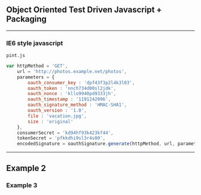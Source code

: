 ## Object Oriented Test Driven Javascript + Packaging

- - -

### IE6 style javascript

`pint.js`
```js
var httpMethod = 'GET',
    url = 'http://photos.example.net/photos',
    parameters = {
        oauth_consumer_key : 'dpf43f3p2l4k3l03',
        oauth_token : 'nnch734d00sl2jdk',
  		oauth_nonce : 'kllo9940pd9333jh',
  		oauth_timestamp : '1191242096',
  		oauth_signature_method : 'HMAC-SHA1',
  		oauth_version : '1.0',
  		file : 'vacation.jpg',
  		size : 'original'
  	},
  	consumerSecret = 'kd94hf93k423kf44',
  	tokenSecret = 'pfkkdhi9sl3r4s00',
  	encodedSignature = oauthSignature.generate(httpMethod, url, parameters, consumerSecret, tokenSecret);
```
- - -

## Example 2


### Example 3